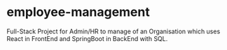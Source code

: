 # employee-management
Full-Stack Project for Admin/HR to manage of an Organisation which uses React in FrontEnd and SpringBoot in BackEnd with SQL.
